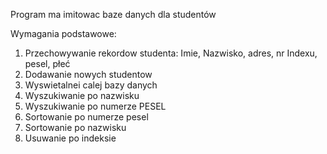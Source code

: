 Program ma imitowac baze danych dla studentów

Wymagania podstawowe: 

1. Przechowywanie rekordow studenta: Imie, Nazwisko, adres, nr Indexu, pesel, płeć
2. Dodawanie nowych studentow
3. Wyswietalnei calej bazy danych 
4. Wyszukiwanie po nazwisku
5. Wyszukiwanie po numerze PESEL
6. Sortowanie po numerze pesel
7. Sortowanie po nazwisku 
8. Usuwanie po indeksie


